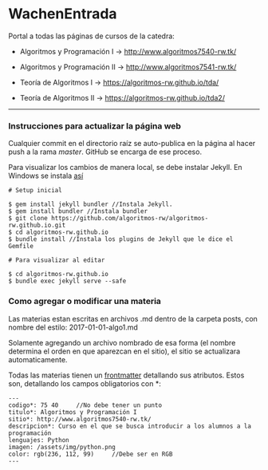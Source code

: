 # WachenEntrada

Portal a todas las páginas de cursos de la catedra:

* Algoritmos y Programación I -> http://www.algoritmos7540-rw.tk/

* Algoritmos y Programación II -> http://www.algoritmos7541-rw.tk/

* Teoría de Algoritmos I -> https://algoritmos-rw.github.io/tda/

* Teoría de Algoritmos II -> https://algoritmos-rw.github.io/tda2/

---

### Instrucciones para actualizar la página web

Cualquier commit en el directorio raíz se auto-publica en la página al hacer push a la rama _master_. GitHub se encarga de ese proceso.

Para visualizar los cambios de manera local, se debe instalar Jekyll. En Windows se instala [así](https://jwillmer.de/blog/tutorial/how-to-install-jekyll-and-pages-gem-on-windows-10-x46)

```
# Setup inicial

$ gem install jekyll bundler //Instala Jekyll.
$ gem install bundler //Instala bundler
$ git clone https://github.com/algoritmos-rw/algoritmos-rw.github.io.git
$ cd algoritmos-rw.github.io
$ bundle install //Instala los plugins de Jekyll que le dice el Gemfile

# Para visualizar al editar

$ cd algoritmos-rw.github.io
$ bundle exec jekyll serve --safe
```

### Como agregar o modificar una materia

Las materias estan escritas en archivos .md dentro de la carpeta posts, con nombre del estilo: 2017-01-01-algo1.md

Solamente agregando un archivo nombrado de esa forma (el nombre determina el orden en que aparezcan en el sitio), el sitio se actualizara automaticamente.

Todas las materias tienen un [frontmatter](https://jekyllrb.com/docs/frontmatter/) detallando sus atributos. Estos son, detallando los campos obligatorios con *:

```
---
codigo*: 75 40     //No debe tener un punto
titulo*: Algoritmos y Programación I
sitio*: http://www.algoritmos7540-rw.tk/
descripcion*: Curso en el que se busca introducir a los alumnos a la programación
lenguajes: Python
imagen: /assets/img/python.png
color: rgb(236, 112, 99)     //Debe ser en RGB
---
```